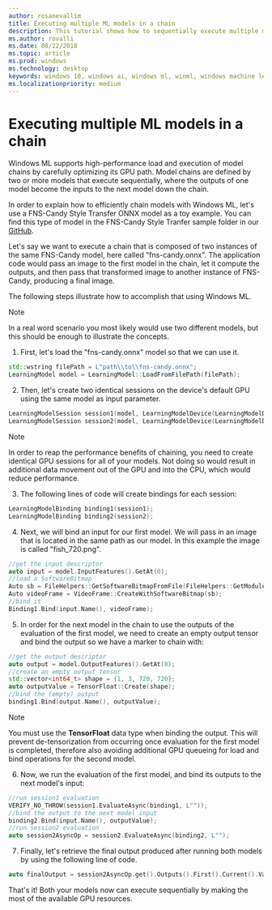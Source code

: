 ```yaml
---
author: rosanevallim
title: Executing multiple ML models in a chain
description: This tutorial shows how to sequentially execute multiple machine learning models with the highest GPU performance
ms.author: rovalli
ms.date: 08/22/2018
ms.topic: article
ms.prod: windows
ms.technology: desktop
keywords: windows 10, windows ai, windows ml, winml, windows machine learning
ms.localizationpriority: medium
---
```


# Executing multiple ML models in a chain

Windows ML supports high-performance load and execution of model chains by carefully optimizing its GPU path. 
Model chains are defined by two or more models that execute sequentially, where the outputs of one model become the inputs to the next model down the chain. 

In order to explain how to efficiently chain models with Windows ML, let's use a FNS-Candy Style Transfer ONNX model as a toy example. You can find this type of model in the FNS-Candy Style Tranfer sample folder in our [GitHub](https://github.com/Microsoft/Windows-Machine-Learning/tree/master/Samples/FNSCandyStyleTransfer).

Let's say we want to execute a chain that is composed of two instances of the same FNS-Candy model, here called "fns-candy.onnx". The application code would pass an image to the first model in the chain, let it compute the outputs, and then pass that transformed image to another instance of FNS-Candy, producing a final image.  

The following steps illustrate how to accomplish that using Windows ML.

>[!Note]
>In a real word scenario you most likely would use two different models, but this should be enough to illustrate the concepts.

1. First, let's load the "fns-candy.onnx" model so that we can use it.
  ```cpp
  std::wstring filePath = L"path\\to\\fns-candy.onnx"; 
  LearningModel model = LearningModel::LoadFromFilePath(filePath);
  ```

2. Then, let's create two identical sessions on the device's default GPU using the same model as input parameter. 
  ```cpp
  LearningModelSession session1(model, LearningModelDevice(LearningModelDeviceKind::DirectX));
  LearningModelSession session2(model, LearningModelDevice(LearningModelDeviceKind::DirectX));
  ```

> [!NOTE]
>In order to reap the performance benefits of chaining, you need to create identical GPU sessions for all of your models. Not doing so would result in additional data movement out of the GPU and into the CPU, which would reduce performance.

3. The following lines of code will create bindings for each session:
  ```cpp
  LearningModelBinding binding1(session1);
  LearningModelBinding binding2(session2);
  ```

4. Next, we will bind an input for our first model. We will pass in an image that is located in the same path as our model. In this example the image is called "fish_720.png".
  ```cpp
  //get the input descriptor
  auto input = model.InputFeatures().GetAt(0);
  //load a SoftwareBitmap
  Auto sb = FileHelpers::GetSoftwareBitmapFromFile(FileHelpers::GetModulePath() + L "fish_720.png");
  Auto videoFrame = VideoFrame::CreateWithSoftwareBitmap(sb);
  //bind it
  Binding1.Bind(input.Name(), videoFrame);
  ```

5. In order for the next model in the chain to use the outputs of the evaluation of the first model, we need to create an empty output tensor and bind the output so we have a marker to chain with:
  ```cpp
  //get the output descriptor
  auto output = model.OutputFeatures().GetAt(0);
  //create an empty output tensor 
  std::vector<int64_t> shape = {1, 3, 720, 720};
  auto outputValue = TensorFloat::Create(shape); 
  //bind the (empty) output
  binding1.Bind(output.Name(), outputValue);
  ```

> [!NOTE]
>You must use the **TensorFloat** data type when binding the output. This will prevent de-tensorization from occurring once evaluation for the first model is completed, therefore also avoiding additional GPU queueing for load and bind operations for the second model.

6. Now, we run the evaluation of the first model, and bind its outputs to the next model's input:
  ```cpp
  //run session1 evaluation
  VERIFY_NO_THROW(session1.EvaluateAsync(binding1, L""));
  //bind the output to the next model input
  binding2.Bind(input.Name(), outputValue);
  //run session2 evaluation
  auto session2AsyncOp = session2.EvaluateAsync(binding2, L"");
  ```

7. Finally, let's retrieve the final output produced after running both models by using the following line of code.
  ```cpp
  auto finalOutput = session2AsyncOp.get().Outputs().First().Current().Value();
  ```

That's it! Both your models now can execute sequentially by making the most of the available GPU resources. 





